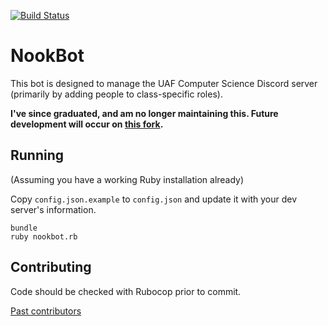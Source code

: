 [![Build Status](https://travis-ci.org/FineTralfazz/NookBot.svg?branch=master)](https://travis-ci.org/FineTralfazz/NookBot)
# NookBot
This bot is designed to manage the UAF Computer Science Discord server (primarily by adding people to class-specific roles).

**I've since graduated, and am no longer maintaining this. Future development will occur on [this fork](https://github.com/computer-science-discord/nookbot).**

## Running
(Assuming you have a working Ruby installation already)

Copy `config.json.example` to `config.json` and update it with your dev server's information.
```
bundle
ruby nookbot.rb
```

## Contributing
Code should be checked with Rubocop prior to commit.

[Past contributors](https://github.com/FineTralfazz/NookBot/graphs/contributors)
